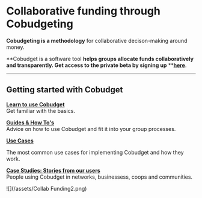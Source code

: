 # Collaborative funding through Cobudgeting

**Cobudgeting is a methodology** for collaborative decison-making around money. 

**Cobudget is a software tool **helps groups allocate funds collaboratively and transparently. Get access to the private beta by signing up** **[**here**](http://cobudget.co).

---

## Getting started with Cobudget

[**Learn to use Cobudget**](/learn-how-to-use-cobudget/key-features.md)  
Get familiar with the basics.

[**Guides & How To's**      
](/guides-and-how-to.md)Advice on how to use Cobudget and fit it into your group processes.

[**Use Cases**](/case-studies-and-user-stories.md)

The most common use cases for implementing Cobudget and how they work.

[**Case Studies: Stories from our users**](/case-studies.md)  
People using Cobudget in networks, businessess, coops and communities.

![](/assets/Collab Funding2.png)

